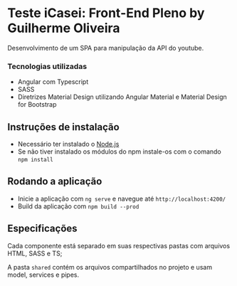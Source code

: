 # Teste iCasei: Front-End Pleno by Guilherme Oliveira
Desenvolvimento de um SPA para manipulação da API do youtube.

### Tecnologias utilizadas
- Angular com Typescript
- SASS
- Diretrizes Material Design utilizando Angular Material e Material Design for Bootstrap

## Instruções de instalação
- Necessário ter instalado o [Node.js](https://nodejs.org/en/)
- Se não tiver instalado os módulos do npm instale-os com o comando `npm install`

## Rodando a aplicação
- Inicie a aplicação com `ng serve` e navegue até `http://localhost:4200/`
- Build da aplicação com `npm build --prod`

## Especificações 
Cada componente está separado em suas respectivas pastas com arquivos HTML, SASS e TS;

A pasta `shared` contém os arquivos compartilhados no projeto e usam model, services e pipes.

